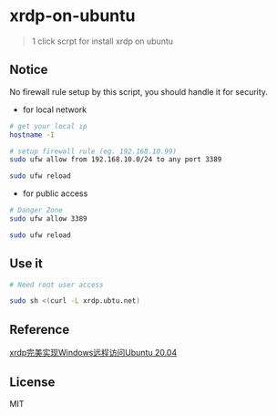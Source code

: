 # xrdp-on-ubuntu

> 1 click scrpt for install xrdp on ubuntu

## Notice

No firewall rule setup by this script, you should handle it for security.

- for local network

```sh
# get your local ip
hostname -I

# setup firewall rule (eg. 192.168.10.99)
sudo ufw allow from 192.168.10.0/24 to any port 3389

sudo ufw reload
```

- for public access

```sh
# Danger Zone
sudo ufw allow 3389

sudo ufw reload
```

## Use it

```sh
# Need root user access

sudo sh <(curl -L xrdp.ubtu.net)
```

## Reference

[xrdp完美实现Windows远程访问Ubuntu 20.04](https://www.sohu.com/a/446523786_495675)

## License

MIT